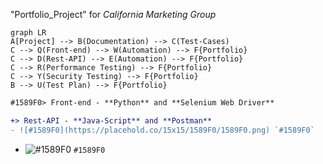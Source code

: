 "Portfolio_Project" for _California Marketing Group_
```mermaid
graph LR
A[Project] --> B(Documentation) --> C(Test-Cases)
C --> Q(Front-end) --> W(Automation) --> F{Portfolio}
C --> D(Rest-API) --> E(Automation) --> F{Portfolio}
C --> R(Performance Testing) --> F{Portfolio}
C --> Y(Security Testing) --> F{Portfolio}
B --> U(Test Plan) --> F{Portfolio}
```

```diff
#1589F0> Front-end - **Python** and **Selenium Web Driver**

+> Rest-API - **Java-Script** and **Postman**
- ![#1589F0](https://placehold.co/15x15/1589F0/1589F0.png) `#1589F0`
```
- ![#1589F0](https://placehold.co/15x15/1589F0/1589F0.png) `#1589F0`

